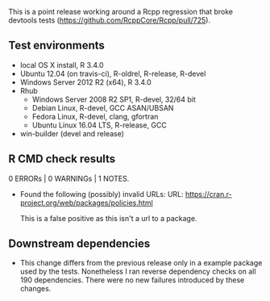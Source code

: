 This is a point release working around a Rcpp regression that broke devtools
tests (https://github.com/RcppCore/Rcpp/pull/725).

## Test environments

* local OS X install, R 3.4.0
* Ubuntu 12.04 (on travis-ci), R-oldrel, R-release, R-devel
* Windows Server 2012 R2 (x64), R 3.4.0
* Rhub
  * Windows Server 2008 R2 SP1, R-devel, 32/64 bit
  * Debian Linux, R-devel, GCC ASAN/UBSAN
  * Fedora Linux, R-devel, clang, gfortran
  * Ubuntu Linux 16.04 LTS, R-release, GCC
* win-builder (devel and release)

## R CMD check results

0 ERRORs | 0 WARNINGs | 1 NOTES.

* Found the following (possibly) invalid URLs:
  URL: https://cran.r-project.org/web/packages/policies.html

  This is a false positive as this isn't a url to a package.

## Downstream dependencies

* This change differs from the previous release only in a example package used
  by the tests. Nonetheless I ran reverse dependency checks on all 190
  dependencies. There were no new failures introduced by these changes.
